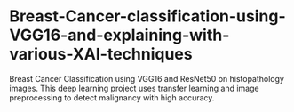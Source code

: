 # Breast-Cancer-classification-using-VGG16-and-explaining-with-various-XAI-techniques
Breast Cancer Classification using VGG16 and ResNet50 on histopathology images. This deep learning project uses transfer learning and image preprocessing to detect malignancy with high accuracy.
